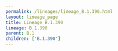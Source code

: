 ```yaml
---
permalink: /lineages/lineage_B.1.390.html
layout: lineage_page
title: Lineage B.1.390
lineage: B.1.390
parent: B.1
children: ['B.1.390']
---
```


